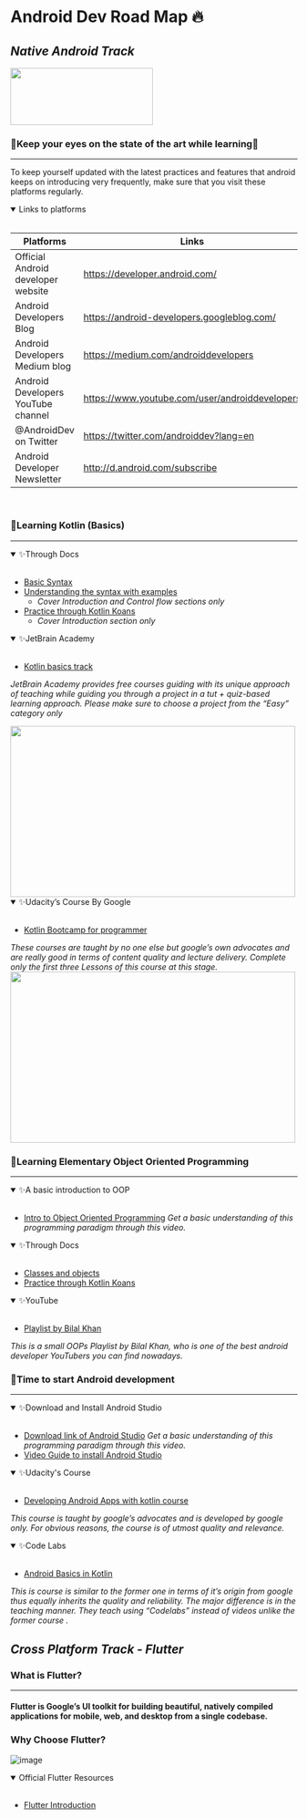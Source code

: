 # Android Dev Road Map 🔥
## _Native Android Track_

<img src="https://github.com/UvrajSB/curriculums/blob/main/imgs/android_banner.jpg" style="height: 100px; width:250px;"/>

### 🌟Keep your eyes on the state of the art while learning👀
------------
To keep yourself updated with the latest practices and features that android keeps on introducing very frequently, make sure that you visit these platforms regularly.
</br>
<details open>
<summary>Links to platforms</summary>
<br>
  
|Platforms|Links|
| ------ | ------ |
| Official Android developer website | https://developer.android.com/ |
| Android Developers Blog | https://android-developers.googleblog.com/ |
| Android Developers Medium blog | https://medium.com/androiddevelopers |
|Android Developers YouTube channel| https://www.youtube.com/user/androiddevelopers |
| @AndroidDev on Twitter  | https://twitter.com/androiddev?lang=en |
| Android Developer Newsletter | http://d.android.com/subscribe |
 </br>
</details>

### 🌟Learning Kotlin (Basics)
--------------------

<details open>
<summary>✨Through Docs</summary>
<br>
  
- [Basic Syntax](https://kotlinlang.org/docs/basic-syntax.html/)
- [Understanding the syntax with examples](https://play.kotlinlang.org/byExample/overview)
  - _Cover Introduction and Control flow sections only_
- [Practice through Kotlin Koans](https://play.kotlinlang.org/koans/overview)
   - _Cover Introduction section only_

</details>

<details open>
<summary>✨JetBrain Academy</summary>
<br>
  
- [Kotlin basics track](https://hyperskill.org/tracks/18/?_gl=1*1h6j7mp*_ga*OTExNzg2NDMxLjE2NDA0NzQ0NTA.*_ga_J6T75801PF*MTY0NjMzMTI3My43LjEuMTY0NjMzMzgzNi4w&_ga=2.144790461.86303798.1646331274-911786431.1640474450)
  
 _JetBrain Academy provides free courses guiding with its unique approach of teaching while guiding you through a project in a tut + quiz-based learning approach. 
Please make sure to choose a project from the “Easy” category only_
 
<img src="https://github.com/UvrajSB/curriculums/blob/main/imgs/hyperskill_ss.png" style="height: 300px; width:500px;"/>
</details>
<details open>
<summary>✨Udacity’s Course By Google</summary>
<br>
  
- [Kotlin Bootcamp for programmer](https://classroom.udacity.com/courses/ud9011)
  
 _These courses are taught by no one else but google’s own advocates and are really good in terms of content quality and lecture delivery.
Complete only the first three Lessons of this course at this stage._
<br>
 <img src="https://github.com/UvrajSB/curriculums/blob/main/imgs/android_udacity_course_ss.png" style="height: 300px; width:500px;"/>
</details>


### 🌟Learning Elementary Object Oriented Programming 
--------------------
</details>
<details open>
<summary>✨A basic introduction to OOP</summary>
<br>
  
- [Intro to Object Oriented Programming](https://youtu.be/SiBw7os-_zI)
  _Get a basic understanding of this programming paradigm through this video._
 
</details>

<details open>
<summary>✨Through Docs</summary>
<br>
  
- [Classes and objects](https://kotlinlang.org/docs/classes.html)
- [Practice through Kotlin Koans](https://play.kotlinlang.org/koans/Classes/Data%20classes/Task.kt)

</details>

<details open>
<summary>✨YouTube</summary>
<br>
  
- [Playlist by Bilal Khan](https://youtube.com/playlist?list=PLk7v1Z2rk4hjgFKGBxDkb0f09ugBC0xOL)
  
 _This is a small OOPs Playlist by Bilal Khan, who is one of the best android developer YouTubers you can find nowadays._
 
 
 ### 🌟Time to start Android development 
--------------------
</details>
<details open>
<summary>✨Download and Install Android Studio</summary>
<br>
  
- [Download link of Android Studio](https://developer.android.com/studio)
  _Get a basic understanding of this programming paradigm through this video._
- [Video Guide to install Android Studio](https://youtu.be/5LMRbAiRkdY) 
 
</details>

<details open>
<summary>✨Udacity's Course</summary>
<br>
 
- [Developing Android Apps with kotlin course](https://classroom.udacity.com/courses/ud9012)
 
_This course is taught by google’s advocates and is developed by google only. For obvious reasons, the course is of utmost quality and relevance._
</details>

<details open>
<summary>✨Code Labs</summary>
<br>
  
- [Android Basics in Kotlin](https://developer.android.com/courses/android-basics-kotlin/course)
  
 _This is course is similar to the former one in terms of it’s origin from google thus equally inherits the quality and reliability.
The major difference is in the teaching manner. They teach using “Codelabs” instead of videos unlike the former course
._


 
  ## _Cross Platform Track - Flutter_
  
  ### What is Flutter?
  ------------
  #### Flutter is Google’s UI toolkit for building beautiful, natively compiled applications for mobile, web, and desktop from a single codebase.
  
  ### Why Choose Flutter?
  ![image](https://user-images.githubusercontent.com/77982973/157053914-31e72a62-8329-4f16-918c-972cd56b87de.png)
  
  
<details open>
<summary>Official Flutter Resources</summary>
<br>
 
- [Flutter Introduction](https://youtu.be/fq4N0hgOWzU)
 
</details>


